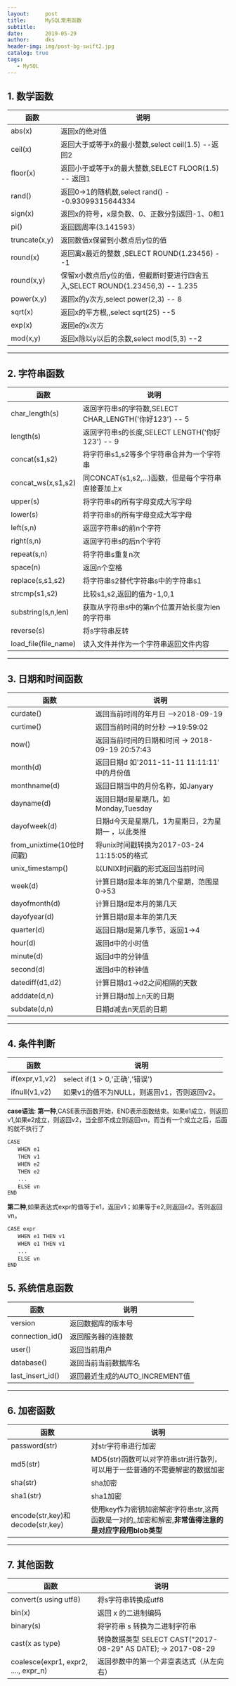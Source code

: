 ```yaml
---
layout:     post
title:      MySQL常用函数
subtitle:   
date:       2019-05-29
author:     dks
header-img: img/post-bg-swift2.jpg
catalog: true
tags:
   - MySQL
---
```


## 1. 数学函数

| 函数          | 说明       |
| ------------- | ------------------------------------------------ |
| abs(x)        | 返回x的绝对值                         |
| ceil(x)       | 返回大于或等于x的最小整数,select ceil(1.5) --返回2 |
| floor(x)      | 返回小于或等于x的最大整数,SELECT FLOOR(1.5) -- 返回1  |
| rand()        | 返回0->1的随机数,select rand() --0.93099315644334   |
| sign(x)       | 返回x的符号，x是负数、0、正数分别返回-1、0和1        |
| pi()          | 返回圆周率(3.141593）                |
| truncate(x,y) | 返回数值x保留到小数点后y位的值                         |
| round(x)      | 返回离x最近的整数 ,SELECT ROUND(1.23456) --1         |
| round(x,y)    | 保留x小数点后y位的值，但截断时要进行四舍五入,SELECT ROUND(1.23456,3) -- 1.235 |
| power(x,y)    | 返回x的y次方,select power(2,3) -- 8                  |
| sqrt(x)       | 返回x的平方根,,select sqrt(25) --5                    |
| exp(x)        | 返回e的x次方                                         |
| mod(x,y)      | 返回x除以y以后的余数,select mod(5,3) --2             |

------

## 2. 字符串函数

| 函数                 | 说明                                                   |
| -------------------- | ------------------------------------------ |
| char_length(s)       | 返回字符串s的字符数,SELECT CHAR_LENGTH('你好123') -- 5 |
| length(s)            | 返回字符串s的长度,SELECT LENGTH('你好123') -- 9  |
| concat(s1,s2)        | 将字符串s1,s2等多个字符串合并为一个字符串         |
| concat_ws(x,s1,s2)   | 同CONCAT(s1,s2,...)函数，但是每个字符串直接要加上x |
| upper(s)             | 将字符串s的所有字母变成大写字母                 |
| lower(s)             | 将字符串s的所有字母变成大写字母                  |
| left(s,n)            | 返回字符串s的前n个字符                           |
| right(s,n)           | 返回字符串s的后n个字符                         |
| repeat(s,n)          | 将字符串s重复n次                              |
| space(n)             | 返回n个空格                                    |
| replace(s,s1,s2)     | 将字符串s2替代字符串s中的字符串s1                |
| strcmp(s1,s2)        | 比较s1,s2,返回的值为-1,0,1                     |
| substring(s,n,len)   | 获取从字符串s中的第n个位置开始长度为len的字符串     |
| reverse(s)           | 将s字符串反转                                   |
| load_file(file_name) | 读入文件并作为一个字符串返回文件内容              |

------

## 3. 日期和时间函数

| 函数                      | 说明                                      |
| ------------------------- | ----------------------------------------- |
| curdate()                 | 返回当前时间的年月日 -->2018-09-19      |
| curtime()                 | 返回当前时间的时分秒 -->19:59:02           |
| now()                     | 返回当前时间的日期和时间 -> 2018-09-19 20:57:43|
| month(d)                  | 返回日期d 如'2011-11-11 11:11:11' 中的月份值|
| monthname(d)              | 返回日期当中的月份名称，如Janyary           |
| dayname(d)                | 返回日期d是星期几，如Monday,Tuesday         |
| dayofweek(d)              | 日期d今天是星期几，1为星期日，2为星期一 ，以此类推|
| from_unixtime(10位时间戳) | 将unix时间戳转换为2017-03-24 11:15:05的格式 |
| unix_timestamp()          | 以UNIX时间戳的形式返回当前时间              |
| week(d)                   | 计算日期d是本年的第几个星期，范围是0->53    |
| dayofmonth(d)             | 计算日期d是本月的第几天                     |
| dayofyear(d)              | 计算日期d是本年的第几天                     |
| quarter(d)                | 返回日期d是第几季节，返回1->4               |
| hour(d)                   | 返回d中的小时值                             |
| minute(d)                 | 返回d中的分钟值                             |
| second(d)                 | 返回d中的秒钟值                             |
| datediff(d1,d2)           | 计算日期d1->d2之间相隔的天数                |
| adddate(d,n)              | 计算日期d加上n天的日期                      |
| subdate(d,n)              | 日期d减去n天后的日期                        |

------

## 4. 条件判断

| 函数           | 说明                                       |
| -------------- | ------------------------------- |
| if(expr,v1,v2) | select if(1 > 0,'正确','错误')             |
| ifnull(v1,v2)  | 如果v1的值不为NULL，则返回v1，否则返回v2。 |

**case语法**:
 **第一种**,CASE表示函数开始，END表示函数结束。如果e1成立，则返回v1,如果e2成立，则返回v2，当全部不成立则返回vn，而当有一个成立之后，后面的就不执行了

```
CASE 
　　WHEN e1
　　THEN v1
　　WHEN e2
　　THEN e2
　　...
　　ELSE vn
END
```

**第二种**,如果表达式expr的值等于e1，返回v1；如果等于e2,则返回e2。否则返回vn。

```
CASE expr 
　　WHEN e1 THEN v1
　　WHEN e1 THEN v1
　　...
　　ELSE vn
END
```

## 5. 系统信息函数

| 函数             | 说明                           |
| ---------------- | ------------------------------ |
| version          | 返回数据库的版本号             |
| connection_id()  | 返回服务器的连接数             |
| user()           | 返回当前用户                   |
| database()       | 返回当前当前数据库名             |
| last_insert_id() | 返回最近生成的AUTO_INCREMENT值 |

------

## 6. 加密函数

| 函数                             | 说明                                                         |
| -------------------------------- | ------------------------------------------------------------ |
| password(str)                    | 对str字符串进行加密                                          |
| md5(str)                         | MD5(str)函数可以对字符串str进行散列，可以用于一些普通的不需要解密的数据加密 |
| sha(str)                         | sha加密                                                      |
| sha1(str)                        | sha1加密                                                     |
| encode(str,key)和decode(str,key) | 使用key作为密钥加密解密字符串str,这两函数是一对的,,加密和解密,**非常值得注意的是对应字段用blob类型** |

------

## 7. 其他函数

| 函数                  | 说明                |
| --------------------- | -------------------------------------- |
| convert(s using utf8) | 将s字符串转换成utf8 |
| bin(x) 			| 返回 x 的二进制编码 |
| binary(s) 	| 将字符串 s 转换为二进制字符串 |
|  cast(x as type) | 转换数据类型 SELECT CAST("2017-08-29" AS DATE);  -> 2017-08-29 |
| coalesce(expr1, expr2, ...., expr_n)   | 返回参数中的第一个非空表达式（从左向右） |

